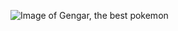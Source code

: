 ![Image of Gengar, the best pokemon](https://upload.wikimedia.org/wikipedia/en/b/bf/Pok%C3%A9mon_Gengar_art.png)
